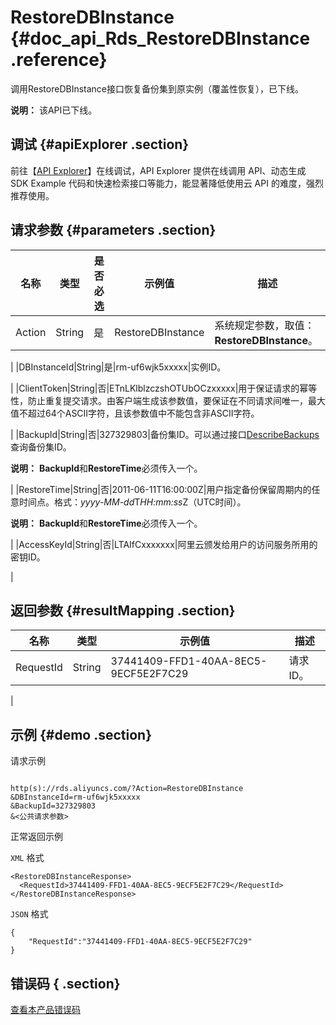 # RestoreDBInstance {#doc_api_Rds_RestoreDBInstance .reference}

调用RestoreDBInstance接口恢复备份集到原实例（覆盖性恢复），已下线。

**说明：** 该API已下线。

## 调试 {#apiExplorer .section}

前往【[API Explorer](https://api.aliyun.com/#product=Rds&api=RestoreDBInstance)】在线调试，API Explorer 提供在线调用 API、动态生成 SDK Example 代码和快速检索接口等能力，能显著降低使用云 API 的难度，强烈推荐使用。

## 请求参数 {#parameters .section}

|名称|类型|是否必选|示例值|描述|
|--|--|----|---|--|
|Action|String|是|RestoreDBInstance|系统规定参数，取值：**RestoreDBInstance**。

 |
|DBInstanceId|String|是|rm-uf6wjk5xxxxx|实例ID。

 |
|ClientToken|String|否|ETnLKlblzczshOTUbOCzxxxxx|用于保证请求的幂等性，防止重复提交请求。由客户端生成该参数值，要保证在不同请求间唯一，最大值不超过64个ASCII字符，且该参数值中不能包含非ASCII字符。

 |
|BackupId|String|否|327329803|备份集ID。可以通过接口[DescribeBackups](~~26273~~)查询备份集ID。

 **说明：** **BackupId**和**RestoreTime**必须传入一个。

 |
|RestoreTime|String|否|2011-06-11T16:00:00Z|用户指定备份保留周期内的任意时间点。格式：*yyyy-MM-dd*T*HH:mm:ss*Z（UTC时间）。

 **说明：** **BackupId**和**RestoreTime**必须传入一个。

 |
|AccessKeyId|String|否|LTAIfCxxxxxxx|阿里云颁发给用户的访问服务所用的密钥ID。

 |

## 返回参数 {#resultMapping .section}

|名称|类型|示例值|描述|
|--|--|---|--|
|RequestId|String|37441409-FFD1-40AA-8EC5-9ECF5E2F7C29|请求ID。

 |

## 示例 {#demo .section}

请求示例

``` {#request_demo}

http(s)://rds.aliyuncs.com/?Action=RestoreDBInstance
&DBInstanceId=rm-uf6wjk5xxxxx
&BackupId=327329803
&<公共请求参数>

```

正常返回示例

`XML` 格式

``` {#xml_return_success_demo}
<RestoreDBInstanceResponse>
  <RequestId>37441409-FFD1-40AA-8EC5-9ECF5E2F7C29</RequestId>
</RestoreDBInstanceResponse>

```

`JSON` 格式

``` {#json_return_success_demo}
{
	"RequestId":"37441409-FFD1-40AA-8EC5-9ECF5E2F7C29"
}
```

## 错误码 { .section}

[查看本产品错误码](https://error-center.aliyun.com/status/product/Rds)

